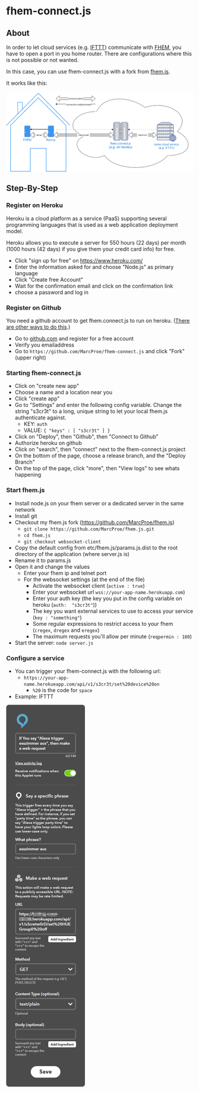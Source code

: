 # fhem-connect.js

## About

In order to let cloud services (e.g. [IFTTT](http://IFTTT.com)) communicate with [FHEM](http://fhem.org), you have to open a port in you home router. 
There are configurations where this is not possible or not wanted.

In this case, you can use fhem-connect.js with a fork from [fhem.js](https://github.com/MarcProe/fhem.js/tree/websocket-client).

It works like this:

![Overview image][overview]

[overview]: overview.png "Overview image"

## Step-By-Step
### Register on Heroku
Heroku is a cloud platform as a service (PaaS) supporting several programming languages that is used as a web application deployment model.

Heroku allows you to execute a server for 550 hours (22 days) per month (1000 hours (42 days) if you give them your credit card info) for free. 

* Click "sign up for free" on https://www.heroku.com/
* Enter the information asked for and choose "Node.js" as primary language
* Click "Create free Account"
* Wait for the confirmation email and click on the confirmation link
* choose a password and log in

### Register on Github
You need a github account to get fhem.connect.js to run on heroku. ([There are other ways to do this](https://devcenter.heroku.com/articles/heroku-cli).)
* Go to [github.com](https://www.github.com) and register for a free account
* Verify you emailaddress
* Go to `https://github.com/MarcProe/fhem-connect.js` and click "Fork" (upper right)

### Starting fhem-connect.js
* Click on "create new app"
* Choose a name and a location near you
* Click "create app"
* Go to "Settings" and enter the following config variable. Change the string "s3cr3t" to a long, unique string to let your local fhem.js authenticate against.
  * KEY: `auth`
  * VALUE: `{ "keys" : [ "s3cr3t" ] }`
* Click on "Deploy", then "Github", then "Connect to Github"
* Authorize heroku on github
* Click on "search", then "connect" next to the fhem-connect.js project
* On the bottom of the page, choose a release branch, and the "Deploy Branch"
* On the top of the page, click "more", then "View logs" to see whats happening

### Start fhem.js
* Install node.js on your fhem server or a dedicated server in the same network
* Install git
* Checkout my fhem.js fork (https://github.com/MarcProe/fhem.js)
  * `git clone https://github.com/MarcProe/fhem.js.git` 
  * `cd fhem.js`
  * `git checkout websocket-client`
* Copy the default config from etc/fhem.js/params.js.dist to the root directory of the application (where server.js is)
* Rename it to params.js
* Open it and change the values
  * Enter your fhem ip and telnet port
  * For the websocket settings (at the end of the file)
    * Activate the websocket client (`active : true`)
    * Enter your websocket url `wss://your-app-name.herokuapp.com`)
    * Enter your auth key (the key you put in the config variable on heroku (`auth:  "s3cr3t"`))
    * The key you want external services to use to access your service (`key : "something"`)
    * Some regular expressions to restrict access to your fhem (`cregex`, `dregex` and `eregex`)
    * The maximum requests you'll allow per minute (`reqpermin : 180`)
* Start the server: `node server.js`
    
### Configure a service
* You can trigger your fhem-connect.js with the following url:
  * `https://your-app-name.herokueapp.com/api/v1/s3cr3t/set%20device%20on`
    * `%20` is the code for `space`
* Example: IFTTT

![IFTTT Recipe][ifttt]

[overview]: overview.png "Overview image"
[ifttt]: ifttt-recipe.png "IFTTT Recipe"